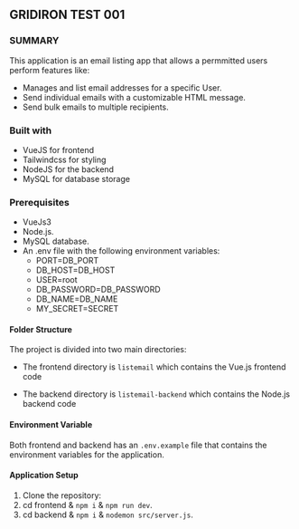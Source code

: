 ## GRIDIRON TEST 001

### SUMMARY
This application is an email listing app that allows a permmitted users perform features like:

* Manages and list email addresses for a specific User.
* Send individual emails with a customizable HTML message.
* Send bulk emails to multiple recipients.

### Built with
* VueJS for frontend
* Tailwindcss for styling
* NodeJS for the backend 
* MySQL for database storage

### Prerequisites

* VueJs3
* Node.js.
* MySQL database.
* An .env file with the following environment variables:
    * PORT=DB_PORT
    * DB_HOST=DB_HOST
    * USER=root
    * DB_PASSWORD=DB_PASSWORD
    * DB_NAME=DB_NAME
    * MY_SECRET=SECRET

#### Folder Structure

The project is divided into two main directories:

* The frontend directory is `listemail` which contains the Vue.js frontend code

* The backend directory is `listemail-backend` which contains the Node.js backend code

#### Environment Variable
Both frontend and backend has an `.env.example` file that contains the environment variables for the application.

#### Application Setup
1. Clone the repository:
3. cd frontend & `npm i` & `npm run dev`.
3. cd backend & `npm i` & `nodemon src/server.js`.